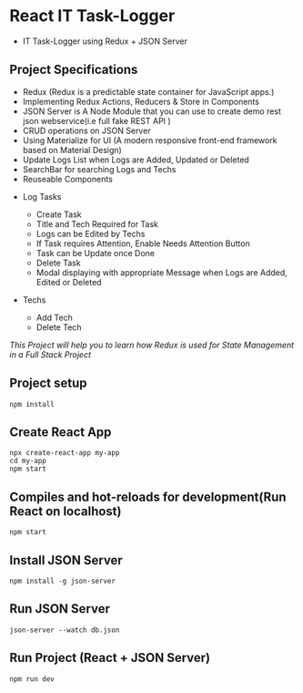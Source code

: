 # React IT Task-Logger

- IT Task-Logger using Redux + JSON Server

## Project Specifications

- Redux (Redux is a predictable state container for JavaScript apps.)
- Implementing Redux Actions, Reducers & Store in Components
- JSON Server is A Node Module that you can use to create demo rest json webservice(i.e full fake REST API )
- CRUD operations on JSON Server
- Using Materialize for UI (A modern responsive front-end framework based on Material Design)
- Update Logs List when Logs are Added, Updated or Deleted
- SearchBar for searching Logs and Techs
- Reuseable Components

* Log Tasks

  - Create Task
  - Title and Tech Required for Task
  - Logs can be Edited by Techs
  - If Task requires Attention, Enable Needs Attention Button
  - Task can be Update once Done
  - Delete Task
  - Modal displaying with appropriate Message when Logs are Added, Edited or Deleted

* Techs

  - Add Tech
  - Delete Tech

_This Project will help you to learn how Redux is used for State Management in a Full Stack Project_

## Project setup

```
npm install
```

## Create React App

```
npx create-react-app my-app
cd my-app
npm start
```

## Compiles and hot-reloads for development(Run React on localhost)

```
npm start
```

## Install JSON Server

```
npm install -g json-server
```

## Run JSON Server

```
json-server --watch db.json
```

## Run Project (React + JSON Server)

```
npm run dev
```

